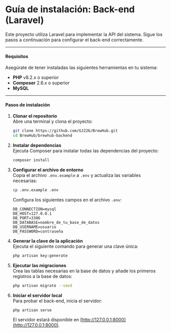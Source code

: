 # Guía de instalación: Back-end (Laravel)

Este proyecto utiliza Laravel para implementar la API del sistema. Sigue los pasos a continuación para configurar el back-end correctamente.

---

#### Requisitos
Asegúrate de tener instaladas las siguientes herramientas en tu sistema:
- **PHP** v8.2.x o superior
- **Composer** 2.6.x o superior
- **MySQL**

---

#### Pasos de instalación

1. **Clonar el repositorio**  
   Abre una terminal y clona el proyecto:
   ```bash
   git clone https://github.com/GJZ26/BrewHub.git
   cd BrewHub/brewhub-backend
   ```

2. **Instalar dependencias**  
   Ejecuta Composer para instalar todas las dependencias del proyecto:
   ```bash
   composer install
   ```

3. **Configurar el archivo de entorno**  
   Copia el archivo `.env.example` a `.env` y actualiza las variables necesarias:
   ```bash
   cp .env.example .env
   ```
   Configura los siguientes campos en el archivo `.env`:
   ```env
   DB_CONNECTION=mysql
   DB_HOST=127.0.0.1
   DB_PORT=3306
   DB_DATABASE=nombre_de_tu_base_de_datos
   DB_USERNAME=usuario
   DB_PASSWORD=contraseña
   ```

4. **Generar la clave de la aplicación**  
   Ejecuta el siguiente comando para generar una clave única:
   ```bash
   php artisan key:generate
   ```

5. **Ejecutar las migraciones**  
   Crea las tablas necesarias en la base de datos y añade los primeros registros a la base de datos:
   ```bash
   php artisan migrate --seed
   ```

6. **Iniciar el servidor local**  
   Para probar el back-end, inicia el servidor:
   ```bash
   php artisan serve
   ```
   El servidor estará disponible en [http://127.0.0.1:8000](http://127.0.0.1:8000).
